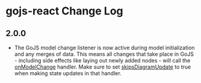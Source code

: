 # gojs-react Change Log

## 2.0.0
- The GoJS model change listener is now active during model initialization and any merges of data.
This means all changes that take place in GoJS - including side effects like laying out newly added nodes -
will call the [onModelChange](https://github.com/NorthwoodsSoftware/gojs-react#onmodelchange-reactdiagram-only) handler.
Make sure to set [skipsDiagramUpdate](https://github.com/NorthwoodsSoftware/gojs-react#skipsdiagramupdate-reactdiagram-only)
to true when making state updates in that handler.
